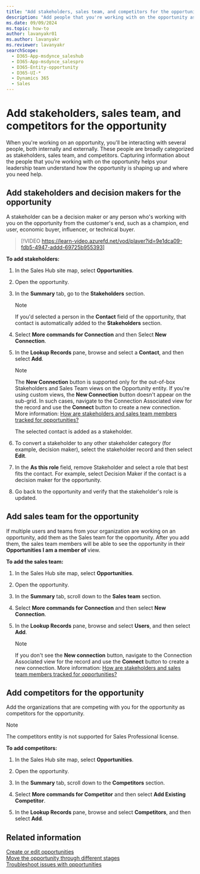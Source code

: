 ```yaml
---
title: "Add stakeholders, sales team, and competitors for the opportunity | MicrosoftDocs"
description: "Add people that you're working with on the opportunity as stakeholders and sales team."
ms.date: 09/09/2024
ms.topic: how-to
author: lavanyakr01
ms.author: lavanyakr
ms.reviewer: lavanyakr
searchScope: 
  - D365-App-msdynce_saleshub
  - D365-App-msdynce_salespro
  - D365-Entity-opportunity
  - D365-UI-*
  - Dynamics 365
  - Sales
---
```


# Add stakeholders, sales team, and competitors for the opportunity

When you're working on an opportunity, you'll be interacting with several people, both internally and externally. These people are broadly categorized as stakeholders, sales team, and competitors. Capturing information about the people that you're working with on the opportunity helps your leadership team understand how the opportunity is shaping up and where you need help.  

## Add stakeholders and decision makers for the opportunity

A stakeholder can be a decision maker or any person who's working with you on the opportunity from the customer's end, such as a champion, end user, economic buyer, influencer, or technical buyer.  

> [!VIDEO https://learn-video.azurefd.net/vod/player?id=9e1dca09-fdb5-4947-addd-69725b955393]

**To add stakeholders:**

1. In the Sales Hub site map, select **Opportunities**.

1. Open the opportunity.

1. In the **Summary** tab, go to the **Stakeholders** section.
    > [!NOTE]
    > If you'd selected a person in the **Contact** field of the opportunity, that contact is automatically added to the **Stakeholders** section.
    
1. Select **More commands for Connection** and then Select **New Connection**.

1. In the **Lookup Records** pane, browse and select a **Contact**, and then select **Add**.

    > [!NOTE]
    > The **New Connection** button is supported only for the out-of-box Stakeholders and Sales Team views on the Opportunity entity. If you're using custom views, the **New Connection** button doesn't appear on the sub-grid. In such cases, navigate to the Connection Associated view for the record and use the **Connect** button to create a new connection. More information: [How are stakeholders and sales team members tracked for opportunities?](stakeholders-sales-team-members.md)

    The selected contact is added as a stakeholder. 
1. To convert a stakeholder to any other stakeholder category (for example, decision maker), select the stakeholder record and then select **Edit**.
1. In the **As this role** field, remove Stakeholder and select a role that best fits the contact. For example, select Decision Maker if the contact is a decision maker for the opportunity.  
1. Go back to the opportunity and verify that the stakeholder's role is updated.  

## Add sales team for the opportunity

If multiple users and teams from your organization are working on an opportunity, add them as the Sales team for the opportunity. After you add them, the sales team members will be able to see the opportunity in their **Opportunities I am a member of** view.  

**To add the sales team:**

1. In the Sales Hub site map, select **Opportunities**.

1. Open the opportunity.

1. In the **Summary** tab, scroll down to the **Sales team** section.

1. Select **More commands for Connection** and then select **New Connection**.

1. In the **Lookup Records** pane, browse and select **Users**, and then select **Add**.

    > [!NOTE]
    > If you don't see the **New connection** button, navigate to the Connection Associated view for the record and use the **Connect** button to create a new connection. More information: [How are stakeholders and sales team members tracked for opportunities?](stakeholders-sales-team-members.md)


## Add competitors for the opportunity

Add the organizations that are competing with you for the opportunity as competitors for the opportunity.  

> [!NOTE]
> The competitors entity is not supported for Sales Professional license.  

**To add competitors:**

1. In the Sales Hub site map, select **Opportunities**.

1. Open the opportunity.

1. In the **Summary** tab, scroll down to the **Competitors** section.

1. Select **More commands for Competitor** and then select **Add Existing Competitor**.

1. In the **Lookup Records** pane, browse and select **Competitors**, and then select **Add**.

## Related information

[Create or edit opportunities](create-edit-opportunity-sales.md)  
[Move the opportunity through different stages](move-opportunity-stages.md)   
[Troubleshoot issues with opportunities](/troubleshoot/dynamics-365/sales/troubleshoot-opportunities-issues#stakeholder-and-sales-team-subgrids)
